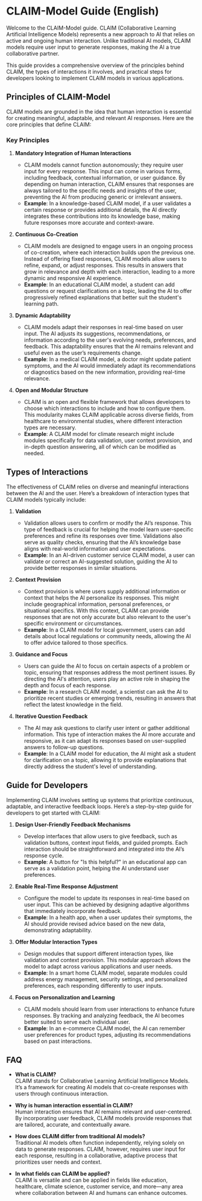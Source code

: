 # CLAIM-Model Guide (English)

Welcome to the CLAIM-Model guide. CLAIM (Collaborative Learning Artificial Intelligence Models) represents a new approach to AI that relies on active and ongoing human interaction. Unlike traditional AI models, CLAIM models require user input to generate responses, making the AI a true collaborative partner.

This guide provides a comprehensive overview of the principles behind CLAIM, the types of interactions it involves, and practical steps for developers looking to implement CLAIM models in various applications.

## Principles of CLAIM-Model

CLAIM models are grounded in the idea that human interaction is essential for creating meaningful, adaptable, and relevant AI responses. Here are the core principles that define CLAIM:

### Key Principles

1. **Mandatory Integration of Human Interactions**
   - CLAIM models cannot function autonomously; they require user input for every response. This input can come in various forms, including feedback, contextual information, or user guidance. By depending on human interaction, CLAIM ensures that responses are always tailored to the specific needs and insights of the user, preventing the AI from producing generic or irrelevant answers.
   - **Example**: In a knowledge-based CLAIM model, if a user validates a certain response or provides additional details, the AI directly integrates these contributions into its knowledge base, making future responses more accurate and context-aware.

2. **Continuous Co-Creation**
   - CLAIM models are designed to engage users in an ongoing process of co-creation, where each interaction builds upon the previous one. Instead of offering fixed responses, CLAIM models allow users to refine, expand, or adjust responses. This results in answers that grow in relevance and depth with each interaction, leading to a more dynamic and responsive AI experience.
   - **Example**: In an educational CLAIM model, a student can add questions or request clarifications on a topic, leading the AI to offer progressively refined explanations that better suit the student's learning path.

3. **Dynamic Adaptability**
   - CLAIM models adapt their responses in real-time based on user input. The AI adjusts its suggestions, recommendations, or information according to the user's evolving needs, preferences, and feedback. This adaptability ensures that the AI remains relevant and useful even as the user’s requirements change.
   - **Example**: In a medical CLAIM model, a doctor might update patient symptoms, and the AI would immediately adapt its recommendations or diagnostics based on the new information, providing real-time relevance.

4. **Open and Modular Structure**
   - CLAIM is an open and flexible framework that allows developers to choose which interactions to include and how to configure them. This modularity makes CLAIM applicable across diverse fields, from healthcare to environmental studies, where different interaction types are necessary.
   - **Example**: A CLAIM model for climate research might include modules specifically for data validation, user context provision, and in-depth question answering, all of which can be modified as needed.

## Types of Interactions

The effectiveness of CLAIM relies on diverse and meaningful interactions between the AI and the user. Here’s a breakdown of interaction types that CLAIM models typically include:

1. **Validation**
   - Validation allows users to confirm or modify the AI’s response. This type of feedback is crucial for helping the model learn user-specific preferences and refine its responses over time. Validations also serve as quality checks, ensuring that the AI’s knowledge base aligns with real-world information and user expectations.
   - **Example**: In an AI-driven customer service CLAIM model, a user can validate or correct an AI-suggested solution, guiding the AI to provide better responses in similar situations.

2. **Context Provision**
   - Context provision is where users supply additional information or context that helps the AI personalize its responses. This might include geographical information, personal preferences, or situational specifics. With this context, CLAIM can provide responses that are not only accurate but also relevant to the user's specific environment or circumstances.
   - **Example**: In a CLAIM model for local government, users can add details about local regulations or community needs, allowing the AI to offer advice tailored to those specifics.

3. **Guidance and Focus**
   - Users can guide the AI to focus on certain aspects of a problem or topic, ensuring that responses address the most pertinent issues. By directing the AI's attention, users play an active role in shaping the depth and focus of each response.
   - **Example**: In a research CLAIM model, a scientist can ask the AI to prioritize recent studies or emerging trends, resulting in answers that reflect the latest knowledge in the field.

4. **Iterative Question Feedback**
   - The AI may ask questions to clarify user intent or gather additional information. This type of interaction makes the AI more accurate and responsive, as it can adapt its responses based on user-supplied answers to follow-up questions.
   - **Example**: In a CLAIM model for education, the AI might ask a student for clarification on a topic, allowing it to provide explanations that directly address the student's level of understanding.

## Guide for Developers

Implementing CLAIM involves setting up systems that prioritize continuous, adaptable, and interactive feedback loops. Here’s a step-by-step guide for developers to get started with CLAIM:

1. **Design User-Friendly Feedback Mechanisms**
   - Develop interfaces that allow users to give feedback, such as validation buttons, context input fields, and guided prompts. Each interaction should be straightforward and integrated into the AI’s response cycle.
   - **Example**: A button for "Is this helpful?" in an educational app can serve as a validation point, helping the AI understand user preferences.

2. **Enable Real-Time Response Adjustment**
   - Configure the model to update its responses in real-time based on user input. This can be achieved by designing adaptive algorithms that immediately incorporate feedback.
   - **Example**: In a health app, when a user updates their symptoms, the AI should provide revised advice based on the new data, demonstrating adaptability.

3. **Offer Modular Interaction Types**
   - Design modules that support different interaction types, like validation and context provision. This modular approach allows the model to adapt across various applications and user needs.
   - **Example**: In a smart home CLAIM model, separate modules could address energy management, security settings, and personalized preferences, each responding differently to user inputs.

4. **Focus on Personalization and Learning**
   - CLAIM models should learn from user interactions to enhance future responses. By tracking and analyzing feedback, the AI becomes better suited to serve each individual user.
   - **Example**: In an e-commerce CLAIM model, the AI can remember user preferences for product types, adjusting its recommendations based on past interactions.

## FAQ

- **What is CLAIM?**  
  CLAIM stands for Collaborative Learning Artificial Intelligence Models. It’s a framework for creating AI models that co-create responses with users through continuous interaction.

- **Why is human interaction essential in CLAIM?**  
  Human interaction ensures that AI remains relevant and user-centered. By incorporating user feedback, CLAIM models provide responses that are tailored, accurate, and contextually aware.

- **How does CLAIM differ from traditional AI models?**  
  Traditional AI models often function independently, relying solely on data to generate responses. CLAIM, however, requires user input for each response, resulting in a collaborative, adaptive process that prioritizes user needs and context.

- **In what fields can CLAIM be applied?**  
  CLAIM is versatile and can be applied in fields like education, healthcare, climate science, customer service, and more—any area where collaboration between AI and humans can enhance outcomes.

